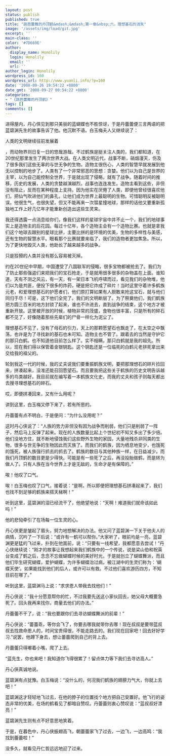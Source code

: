 ```yaml
---
layout: post
status: publish
published: true
title: "跳芭蕾舞的丹顶鹤&mdash;&mdash;第一章&nbsp;六，理想基石的消失"
image: '/assets/img/load/git.jpg'
excerpt: ''
main-class: ''
color: '#7D669E'
author:
  display_name: Honolily
  login: Honolily
  email: ''
  url: ''
author_login: Honolily
wordpress_id: 160
wordpress_url: http://www.yuanli.info/?p=160
date: '2008-09-26 19:54:22 +0800'
date_gmt: '2008-09-27 00:54:22 +0800'
categories:
- "《跳芭蕾舞的丹顶鹤》"
tags: []
comments: []
---
```


进得屋内，丹心侠见到那只美丽的蓝蝴蝶也不胜惊讶，于是丹蕾蕾便三言两语的把蓝碧渊先生的故事告诉了他。他沉默不语。白玉梅夫人又继续说了：

人类的文明继续往前发展着

，而动物界则日复一日的悠哉游哉。不过鹤族是挺关注人类的，我们都知道，在20世纪那里发生了两次世界大战。在人类文明近代，战事不断，硝烟漫天，伤及了很多我们这些无辜的与世无争的生物。造物主很伤心，人类的智慧早就发展到他无以控制的地步了。人类有了一个非常邪恶的思想：贪婪。他们以为自己是世界的主宰，以为自己能控制全世界，于是就出现了侵略，就有了战争。随着时间的推移，历史的发展，人类的贪婪越演越烈，战事也连连发生。造物主看到这些，非但没有阻止，反而在某种程度上支持。因为他实在厌倦了人类，即便他曾经很喜欢他们，把仙气吹进他们的鼻孔，让他们成为世界上最聪明的生物。可惜聪明反被聪明误。他很生气，也很失望，但又不能再来一次彗星撞地球，那样的话他又要重新孤独地工作上好几亿年才能重新创造出这些生灵来。

我还得透露一点消息给你们，像我们这样的星球宇宙中并不止一个，我们的地球事实上是造物主的后花园。每过十亿年，各个造物主会有一个造物比赛。也就是拿我们这个地球去跟别的星球比拼，主要比拼的是环境的优美，生物的多样性与美感，还有生物的智慧水平。眼看那个比赛就要来临了，我们的造物者更加焦急。所以，为了更快地毁灭人类，他助长了越来越多的战争。

只是狡猾的人类并没有那么容易被灭掉。

约在20世纪中早期，中国遭受了八国联军的侵略，很多宝物都被抢去了。我们为了防止那些强盗们来把我们的宝石抢走，于是就用很多很多的杂物盖在上面。谁知道，天有不测之风云，有一天，有一架日本飞机呼啸而过，看见我们的杂物堆，他们以为是共匪，便投下很多的炸药，硬是把它炸成了碎片！当时这里守着许多鹤族元老，和爱理想基石的护愿者们，他们原打算如果有人胆敢来抢这宝石，就与他们同归于尽！可是，这下他们全完了。我们的文明断层了。为了祭奠他们，我们鹤族把方圆三百米的地方封锁了起来，谁也不许进去，直到战争的结束，这个地方才被重新开放。这里被开放的时候，植物非常的茂盛，食物也很丰富，只是所有的碎石都不见了，好像随着那些先辈们的尸骨一样化为泥尘了。

理想基石不见了，没有了母石的引力，天上的那颗愿望石也飘走了，在太空之中飘荡，也许是为了寻找新的基石也未可知。造物主也不管了。跟着去的当然是守护它的那只白鹤。也不知道他目前怎么样了。实不相瞒，那只白鹤就是我的祖先。所以，现在我们得以保管着金银钥匙。这个钥匙还是一位临死的白鹤元老拼死拿出来交给我的祖父的。

轮到我这一代的时候，我的丈夫说我们要重振鹤族文明，要把那理想石的碎片捡回来，拼凑起来，没准还能召回愿望石。而且要我把这些关于鹤族的历史文明告诉越多的鸟类越好。我目前就在编写着一本鹤族文化史，而我的丈夫和孩子则每天都出去搜寻理想基石的碎石。

哎，即便拼凑回来，又有什么用呢？

讲到这里，白玉梅又停下来了，若有所思的。

丹蕾蕾有点不明白，于是便问：&ldquo;为什么没用呢？&rdquo;

这时丹心侠说了：&ldquo;人族的势力非但没有因为战争而削弱，他们只是削弱了一阵子，然后马上反弹了起来。现在的人族数量比起上个世纪初不知又多出了多少倍。他们没地方住，就不断地侵蚀我们这些野外生物的家园，大量地残杀非同类的生物，很多与世无争的生物因此而灭族了。而我们的鹤族，因为栖息地变少，也饿死的饿死，被人族强行抓去的抓去了。鹤族的数目与其他种族一样，在日益减少。而我们丹顶鹤的数目更是少得快。可能是有一些死了之后，再没投胎做鹤，而是转为做人了。只有人族在当今世界上才是无敌的，生命才是有保障的。&rdquo;

唉！他叹了口气。

唉！白玉梅也叹了口气，接着说：&ldquo;是啊，所以即便把理想基石拼凑起来了，我们也找不到足够的鹤族来搭天梯啊！&rdquo;

听到这里，蓝碧渊的泪已经流干了，他绝望地说：&ldquo;天啊！难道我们就命该如此吗！&rdquo;

他的悲恸牵引了在场每一位生灵的心。 

丹心侠更是皱起了眉头，努力地想解决的办法。他又问了蓝碧渊一下关于他夫人的病情，沉吟了一下后说：&ldquo;或许有一鹤可以帮你。&rdquo;大家听了，眼前均是一亮，蓝碧渊更是猛的飞过来，扑到在他面前，说：&ldquo;只要有一线希望，我都愿意去尝试！&rdquo;丹心侠继续说：&ldquo;刚才的故事让我想起来我们鹤族中的一个传说，说是梁山伯和祝英台变成了鹤之后，念念不忘做蝴蝶时候的美好时光，于是就创立了蝴蝶舞派，而且他们毕生研究蝴蝶，爱护蝴蝶，为许多蝴蝶治过病，被江湖中的生灵们称为：&lsquo;蝴蝶天使&rsquo;。如果能找到他们的后人，或许可以有救。不过他们喜欢游历四方，不知目前在哪了。&rdquo;

听到这里，蓝碧渊马上说：&ldquo;求求恩人带我去找他们！&rdquo;

丹心侠说：&ldquo;我十分愿意帮你的忙，不过我要先送这小家伙回去，她父母大概要急死了。回头我再来找你，商量去他们的办法。&rdquo;

丹蕾蕾不干了，说：&ldquo;我也要跟你们去寻访蝴蝶舞派的前辈！&rdquo;

丹心侠说：&ldquo;蕾蕾乖，等你会飞了，你要去哪我就带你去哪！现在叔叔是要带蓝叔叔去找救命恩人的，时间宝贵得很，不能走路去的。我们现在回家吧！回去好好学习.&rdquo;说罢，他蹲下身去，想让蕾蕾爬到自己的背上去。

丹蕾蕾只得嘟着小嘴，爬了上去。

&ldquo;蓝先生，你也来吧！我知道你飞得很累了！留点体力等下我们去寻访高人。&rdquo;

丹心侠真诚地说。

蓝碧渊有点犹豫。白玉梅说：&ldquo;没什么的，何况我们鹤族的翅膀力气大，你就上去吧！&rdquo;

蓝碧渊这才轻轻地飞过去，在他的脖子的位置找个地方把自己安置好。他飞行的姿态非常的优美，在场的鹤看见了都暗自赞叹。丹蕾蕾则衷心赞叹说：&ldquo;蓝叔叔好漂亮！&rdquo;

蓝碧渊先生则有点不好意思地笑着。

于是，在暮色中，丹心侠振翅高飞，朝蕾蕾家飞了过去，一边飞，一边高鸣：&ldquo;我找到蕾蕾啦！&rdquo;

没多久，就看见丹仁哲远远地迎了过来。

